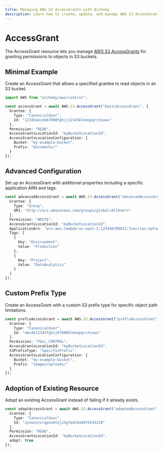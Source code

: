 ```yaml
---
title: Managing AWS S3 AccessGrants with Alchemy
description: Learn how to create, update, and manage AWS S3 AccessGrants using Alchemy Cloud Control.
---
```


# AccessGrant

The AccessGrant resource lets you manage [AWS S3 AccessGrants](https://docs.aws.amazon.com/s3/latest/userguide/) for granting permissions to objects in S3 buckets.

## Minimal Example

Create an AccessGrant that allows a specified grantee to read objects in an S3 bucket.

```ts
import AWS from "alchemy/aws/control";

const accessGrant = await AWS.S3.AccessGrant("basicAccessGrant", {
  Grantee: {
    Type: "CanonicalUser",
    Id: "12345abcde67890fghij12345klmnopqrstuvwx"
  },
  Permission: "READ",
  AccessGrantsLocationId: "myBucketLocationId",
  AccessGrantsLocationConfiguration: {
    Bucket: "my-example-bucket",
    Prefix: "documents/"
  }
});
```

## Advanced Configuration

Set up an AccessGrant with additional properties including a specific application ARN and tags.

```ts
const advancedAccessGrant = await AWS.S3.AccessGrant("advancedAccessGrant", {
  Grantee: {
    Type: "Group",
    URI: "http://acs.amazonaws.com/groups/global/AllUsers"
  },
  Permission: "WRITE",
  AccessGrantsLocationId: "myBucketLocationId",
  ApplicationArn: "arn:aws:lambda:us-east-1:123456789012:function:myFunction",
  Tags: [
    {
      Key: "Environment",
      Value: "Production"
    },
    {
      Key: "Project",
      Value: "DataAnalytics"
    }
  ]
});
```

## Custom Prefix Type

Create an AccessGrant with a custom S3 prefix type for specific object path limitations.

```ts
const prefixAccessGrant = await AWS.S3.AccessGrant("prefixAccessGrant", {
  Grantee: {
    Type: "CanonicalUser",
    Id: "abcde12345fghij67890klmnopqrstuvwx"
  },
  Permission: "FULL_CONTROL",
  AccessGrantsLocationId: "myBucketLocationId",
  S3PrefixType: "SpecificPrefix",
  AccessGrantsLocationConfiguration: {
    Bucket: "my-example-bucket",
    Prefix: "images/uploads/"
  }
});
```

## Adoption of Existing Resource

Adopt an existing AccessGrant instead of failing if it already exists.

```ts
const adoptAccessGrant = await AWS.S3.AccessGrant("adoptedAccessGrant", {
  Grantee: {
    Type: "CanonicalUser",
    Id: "zyxwvutsrqponmlkjihgfedcba9876543210"
  },
  Permission: "READ",
  AccessGrantsLocationId: "myBucketLocationId",
  adopt: true
});
```